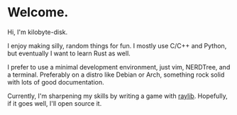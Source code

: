 # Welcome.

Hi, I'm kilobyte-disk.

I enjoy making silly, random things for fun.
I mostly use C/C++ and Python, but eventually I want to learn Rust as well.

I prefer to use a minimal development environment, just vim, NERDTree, and a terminal.
Preferably on a distro like Debian or Arch, something rock solid with lots of good documentation.

Currently, I'm sharpening my skills by writing a game with [raylib](https://raylib.com/index.html).
Hopefully, if it goes well, I'll open source it.
